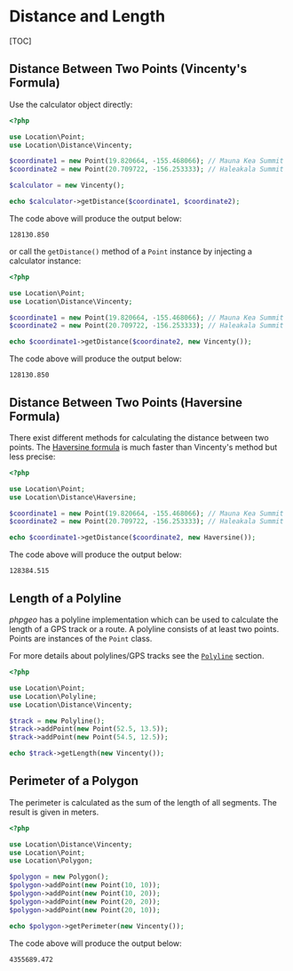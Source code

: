 # Distance and Length

[TOC]

## Distance Between Two Points (Vincenty's Formula)

Use the calculator object directly:

``` php
<?php

use Location\Point;
use Location\Distance\Vincenty;

$coordinate1 = new Point(19.820664, -155.468066); // Mauna Kea Summit
$coordinate2 = new Point(20.709722, -156.253333); // Haleakala Summit

$calculator = new Vincenty();

echo $calculator->getDistance($coordinate1, $coordinate2);
```

The code above will produce the output below:

``` plaintext
128130.850
```

or call the `getDistance()` method of a `Point` instance by injecting
a calculator instance:

``` php
<?php

use Location\Point;
use Location\Distance\Vincenty;

$coordinate1 = new Point(19.820664, -155.468066); // Mauna Kea Summit
$coordinate2 = new Point(20.709722, -156.253333); // Haleakala Summit

echo $coordinate1->getDistance($coordinate2, new Vincenty());
```

The code above will produce the output below:

``` plaintext
128130.850
```

## Distance Between Two Points (Haversine Formula)

There exist different methods for calculating the distance between
two points. The [Haversine formula](https://en.wikipedia.org/wiki/Haversine_formula#Law)
is much faster than Vincenty's method but less precise:

``` php
<?php

use Location\Point;
use Location\Distance\Haversine;

$coordinate1 = new Point(19.820664, -155.468066); // Mauna Kea Summit
$coordinate2 = new Point(20.709722, -156.253333); // Haleakala Summit

echo $coordinate1->getDistance($coordinate2, new Haversine());
```

The code above will produce the output below:

``` plaintext
128384.515
```

## Length of a Polyline

*phpgeo* has a polyline implementation which can be used to calculate the
length of a GPS track or a route. A polyline consists of at least two points.
Points are instances of the `Point` class.

For more details about polylines/GPS tracks see the [`Polyline`](../Geometries/Polyline) section.

``` php
<?php

use Location\Point;
use Location\Polyline;
use Location\Distance\Vincenty;

$track = new Polyline();
$track->addPoint(new Point(52.5, 13.5));
$track->addPoint(new Point(54.5, 12.5));

echo $track->getLength(new Vincenty());
```

## Perimeter of a Polygon

The perimeter is calculated as the sum of the length of all segments.
The result is given in meters.

``` php
<?php

use Location\Distance\Vincenty;
use Location\Point;
use Location\Polygon;

$polygon = new Polygon();
$polygon->addPoint(new Point(10, 10));
$polygon->addPoint(new Point(10, 20));
$polygon->addPoint(new Point(20, 20));
$polygon->addPoint(new Point(20, 10));

echo $polygon->getPerimeter(new Vincenty());
```

The code above will produce the output below:

``` plaintext
4355689.472
```
